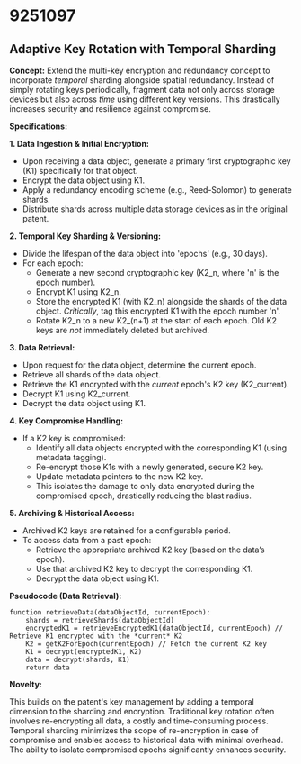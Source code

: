 # 9251097

## Adaptive Key Rotation with Temporal Sharding

**Concept:** Extend the multi-key encryption and redundancy concept to incorporate *temporal* sharding alongside spatial redundancy.  Instead of simply rotating keys periodically, fragment data not only across storage devices but also across *time* using different key versions. This drastically increases security and resilience against compromise.

**Specifications:**

**1. Data Ingestion & Initial Encryption:**

*   Upon receiving a data object, generate a primary first cryptographic key (K1) specifically for that object.
*   Encrypt the data object using K1.
*   Apply a redundancy encoding scheme (e.g., Reed-Solomon) to generate shards.
*   Distribute shards across multiple data storage devices as in the original patent.

**2. Temporal Key Sharding & Versioning:**

*   Divide the lifespan of the data object into 'epochs' (e.g., 30 days).
*   For each epoch:
    *   Generate a new second cryptographic key (K2_n, where 'n' is the epoch number).
    *   Encrypt K1 using K2_n.
    *   Store the encrypted K1 (with K2_n) alongside the shards of the data object. *Critically*, tag this encrypted K1 with the epoch number 'n'.
    *   Rotate K2_n to a new K2_(n+1) at the start of each epoch.  Old K2 keys are *not* immediately deleted but archived.

**3. Data Retrieval:**

*   Upon request for the data object, determine the current epoch.
*   Retrieve all shards of the data object.
*   Retrieve the K1 encrypted with the *current* epoch's K2 key (K2_current).
*   Decrypt K1 using K2_current.
*   Decrypt the data object using K1.

**4. Key Compromise Handling:**

*   If a K2 key is compromised:
    *   Identify all data objects encrypted with the corresponding K1 (using metadata tagging).
    *   Re-encrypt those K1s with a newly generated, secure K2 key.
    *   Update metadata pointers to the new K2 key.
    *   This isolates the damage to only data encrypted during the compromised epoch, drastically reducing the blast radius.

**5. Archiving & Historical Access:**

*   Archived K2 keys are retained for a configurable period.
*   To access data from a past epoch:
    *   Retrieve the appropriate archived K2 key (based on the data’s epoch).
    *   Use that archived K2 key to decrypt the corresponding K1.
    *   Decrypt the data object using K1.

**Pseudocode (Data Retrieval):**

```
function retrieveData(dataObjectId, currentEpoch):
    shards = retrieveShards(dataObjectId)
    encryptedK1 = retrieveEncryptedK1(dataObjectId, currentEpoch) // Retrieve K1 encrypted with the *current* K2
    K2 = getK2ForEpoch(currentEpoch) // Fetch the current K2 key
    K1 = decrypt(encryptedK1, K2)
    data = decrypt(shards, K1)
    return data
```

**Novelty:**

This builds on the patent's key management by adding a temporal dimension to the sharding and encryption. Traditional key rotation often involves re-encrypting all data, a costly and time-consuming process.  Temporal sharding minimizes the scope of re-encryption in case of compromise and enables access to historical data with minimal overhead.  The ability to isolate compromised epochs significantly enhances security.